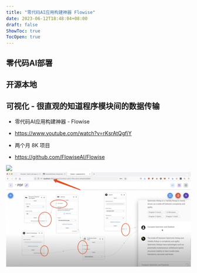 ```yaml
---
title: "零代码AI应用构建神器 Flowise"
date: 2023-06-12T18:48:04+08:00
draft: false
ShowToc: true
TocOpen: true
---
```


## 零代码AI部署
## 开源本地
## 可视化 - 很直观的知道程序模块间的数据传输

- 零代码AI应用构建神器 - Flowise
- https://www.youtube.com/watch?v=rKsrAtQgfjY


- 两个月 8K 项目
- https://github.com/FlowiseAI/Flowise



![](https://raw.githubusercontent.com/FlowiseAI/Flowise/main/images/flowise.gif)
![](https://raw.githubusercontent.com/davidpythonseo/web3blog/main/content/post/images/flowisai.png)
